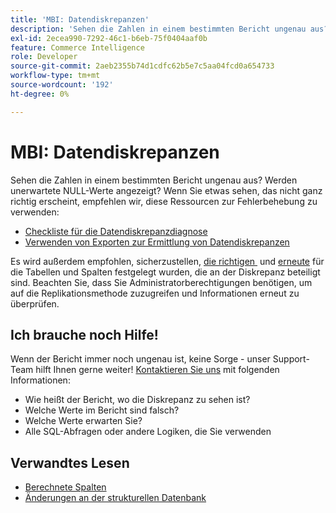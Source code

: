 ```yaml
---
title: 'MBI: Datendiskrepanzen'
description: 'Sehen die Zahlen in einem bestimmten Bericht ungenau aus? Werden unerwartete NULL-Werte angezeigt? Wenn Sie etwas sehen, das nicht ganz richtig erscheint, empfehlen wir, diese Ressourcen zur Fehlerbehebung zu verwenden:'
exl-id: 2ecea990-7292-46c1-b6eb-75f0404aaf0b
feature: Commerce Intelligence
role: Developer
source-git-commit: 2aeb2355b74d1cdfc62b5e7c5aa04fcd0a654733
workflow-type: tm+mt
source-wordcount: '192'
ht-degree: 0%

---
```


# MBI: Datendiskrepanzen

Sehen die Zahlen in einem bestimmten Bericht ungenau aus? Werden unerwartete NULL-Werte angezeigt? Wenn Sie etwas sehen, das nicht ganz richtig erscheint, empfehlen wir, diese Ressourcen zur Fehlerbehebung zu verwenden:

* [Checkliste für die Datendiskrepanzdiagnose](/help/troubleshooting/miscellaneous/diagnosing-a-data-discrepancy.md)
* [Verwenden von Exporten zur Ermittlung von Datendiskrepanzen](/help/troubleshooting/miscellaneous/using-data-exports-to-pinpoint-discrepancies.md)

Es wird außerdem empfohlen, sicherzustellen, [&#x200B; die richtigen &#x200B;](https://experienceleague.adobe.com/de/docs/commerce-business-intelligence/mbi/analyze/warehouse-manager/cfg-replication-methods) und [erneute &#x200B;](https://experienceleague.adobe.com/de/docs/commerce-business-intelligence/mbi/analyze/warehouse-manager/cfg-data-rechecks) für die Tabellen und Spalten festgelegt wurden, die an der Diskrepanz beteiligt sind. Beachten Sie, dass Sie Administratorberechtigungen benötigen, um auf die Replikationsmethode zuzugreifen und Informationen erneut zu überprüfen.

## Ich brauche noch Hilfe!

Wenn der Bericht immer noch ungenau ist, keine Sorge - unser Support-Team hilft Ihnen gerne weiter! [Kontaktieren Sie uns](/help/help-center-guide/help-center/magento-help-center-user-guide.md#submit-ticket) mit folgenden Informationen:

* Wie heißt der Bericht, wo die Diskrepanz zu sehen ist?
* Welche Werte im Bericht sind falsch?
* Welche Werte erwarten Sie?
* Alle SQL-Abfragen oder andere Logiken, die Sie verwenden

## Verwandtes Lesen

* [Berechnete Spalten](/help/how-to/general/mbi-creating-and-editing-advanced-calculated-columns.md)
* [Änderungen an der strukturellen Datenbank](https://experienceleague.adobe.com/docs/commerce-business-intelligence/mbi/analyze/connecting/data-migration-services.html?lang=de)
